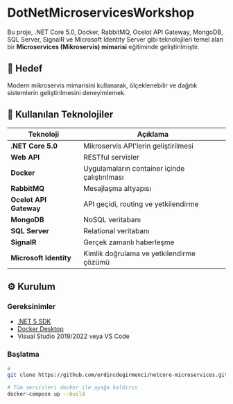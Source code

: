 # DotNetMicroservicesWorkshop

Bu proje, .NET Core 5.0, Docker, RabbitMQ, Ocelot API Gateway, MongoDB, SQL Server, SignalR ve Microsoft Identity Server gibi teknolojileri temel alan bir **Microservices (Mikroservis) mimarisi** eğitiminde geliştirilmiştir.

## 🚀 Hedef
Modern mikroservis mimarisini kullanarak, ölçeklenebilir ve dağıtık sistemlerin geliştirilmesini deneyimlemek.

## 🧩 Kullanılan Teknolojiler

| Teknoloji            | Açıklama                                            |
|----------------------|-----------------------------------------------------|
| **.NET Core 5.0**     | Mikroservis API'lerin geliştirilmesi               |
| **Web API**           | RESTful servisler                                  |
| **Docker**            | Uygulamaların container içinde çalıştırılması      |
| **RabbitMQ**          | Mesajlaşma altyapısı                               |
| **Ocelot API Gateway**| API geçidi, routing ve yetkilendirme               |
| **MongoDB**           | NoSQL veritabanı                                   |
| **SQL Server**        | Relational veritabanı                              |
| **SignalR**           | Gerçek zamanlı haberleşme                          |
| **Microsoft Identity**| Kimlik doğrulama ve yetkilendirme çözümü          |


## ⚙️ Kurulum

### Gereksinimler

- [.NET 5 SDK](https://dotnet.microsoft.com/en-us/download/dotnet/5.0)
- [Docker Desktop](https://www.docker.com/products/docker-desktop)
- Visual Studio 2019/2022 veya VS Code

### Başlatma

```bash
# 
git clone https://github.com/erdincdegirmenci/netcore-microservices.git

# Tüm servisleri docker ile ayağa kaldırın
docker-compose up --build

